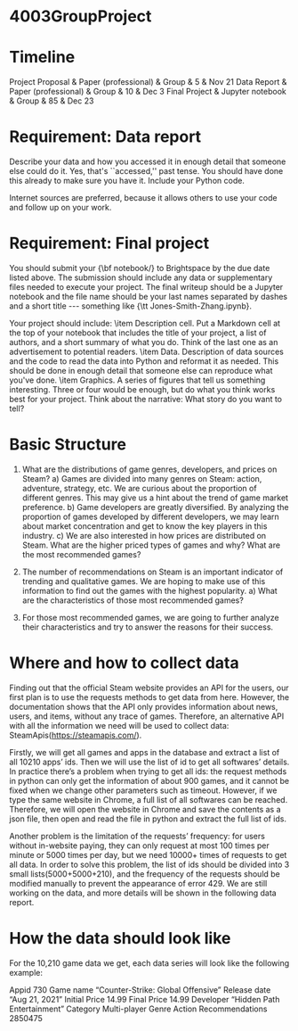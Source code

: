 # 4003GroupProject

# Timeline

Project Proposal            & Paper (professional)  & Group       & 5 & Nov 21
Data Report                 & Paper (professional)  & Group       & 10 & Dec 3
Final Project               & Jupyter notebook      & Group       & 85 & Dec 23

# Requirement: Data report

Describe your data and how you accessed it in enough detail that someone else
could do it. Yes, that's ``accessed,'' past tense.  You should have done this
already to make sure you have it. Include your Python code.

Internet sources are preferred, because it allows others to use your code and
follow up on your work.

# Requirement: Final project

You should submit your {\bf notebook\/} to Brightspace by the due date listed
above. The submission should include any data or supplementary files needed to
execute your project. The final writeup should be a Jupyter notebook and the
file name should be your last names separated by dashes and a short title ---
something like {\tt Jones-Smith-Zhang.ipynb}.

Your project should include:
\item Description cell.  Put a Markdown cell at the top of your notebook that
includes the title of your project, a list of authors, and a short summary of
what you do.  Think of the last one as an advertisement to potential readers.
\item Data.  Description of data sources and the code to read the data into
Python and reformat it as needed. This should be done in enough detail that
someone else can reproduce what you've done.
\item Graphics.  A series of figures that tell us something interesting. Three
or four would be enough, but do what you think works best for your project.
Think about the narrative:  What story do you want to tell?

# Basic Structure

1. What are the distributions of game genres, developers, and prices on Steam?
    a) Games are divided into many genres on Steam: action, adventure, strategy, etc. We are curious about the proportion of different genres. This may give us a hint about the trend of game market preference.
    b) Game developers are greatly diversified. By analyzing the proportion of games developed by different developers, we may learn about market concentration and get to know the key players in this industry.
    c) We are also interested in how prices are distributed on Steam. What are the higher priced types of games and why?
What are the most recommended games?

2. The number of recommendations on Steam is an important indicator of trending and qualitative games. We are hoping to make use of this information to find out the games with the highest popularity.
    a) What are the characteristics of those most recommended games?
    
3. For those most recommended games, we are going to further analyze their characteristics and try to answer the reasons for their success.

# Where and how to collect data

Finding out that the official Steam website provides an API for the users, our first plan is to use the requests methods to get data from here. However, the documentation shows that the API only provides information about news, users, and items, without any trace of games. Therefore, an alternative API with all the information we need will be used to collect data: SteamApis(https://steamapis.com/). 

Firstly, we will get all games and apps in the database and extract a list of all 10210 apps’ ids. Then we will use the list of id to get all softwares’ details. In practice there’s a problem when trying to get all ids: the request methods in python can only get the information of about 900 games, and it cannot be fixed when we change other parameters such as timeout. However, if we type the same website in Chrome, a full list of all softwares can be reached. Therefore, we will open the website in Chrome and save the contents as a json file, then open and read the file in python and extract the full list of ids. 

Another problem is the limitation of the requests’ frequency: for users without in-website paying, they can only request at most 100 times per minute or 5000 times per day, but we need 10000+ times of requests to get all data. In order to solve this problem, the list of ids should be divided into 3 small lists(5000+5000+210), and the frequency of the requests should be modified manually to prevent the appearance of error 429. We are still working on the data, and more details will be shown in the following data report. 

# How the data should look like

For the 10,210 game data we get, each data series will look like the following example:

Appid
730
Game name
“Counter-Strike: Global Offensive”
Release date
“Aug 21, 2021”
Initial Price
14.99
Final Price
14.99
Developer
“Hidden Path Entertainment”
Category
Multi-player
Genre
Action
Recommendations
2850475

